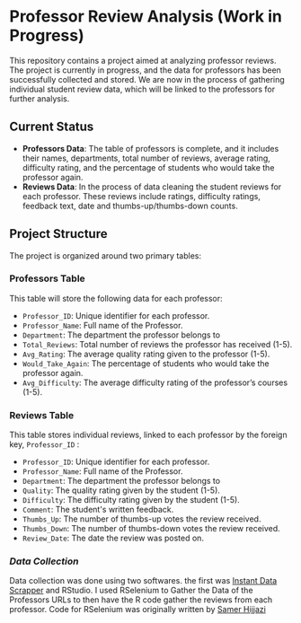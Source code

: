 # Professor Review Analysis (Work in Progress)

This repository contains a project aimed at analyzing professor reviews. The project is currently in progress, and the data for professors has been successfully collected and stored. We are now in the process of gathering individual student review data, which will be linked to the professors for further analysis.

## **Current Status**
- **Professors Data**: The table of professors is complete, and it includes their names, departments, total number of reviews, average rating, difficulty rating, and the percentage of students who would take the professor again.
- **Reviews Data**: In the process of data cleaning the student reviews for each professor. These reviews include ratings, difficulty ratings, feedback text, date and thumbs-up/thumbs-down counts.

## **Project Structure**
The project is organized around two primary tables:

### **Professors Table**
This table will store the following data for each professor:
- `Professor_ID`: Unique identifier for each professor.
- `Professor_Name`: Full name of the Professor.
- `Department`: The department the professor belongs to
- `Total_Reviews`: Total number of reviews the professor has received (1-5).
- `Avg_Rating`: The average quality rating given to the professor (1-5).
- `Would_Take_Again`: The percentage of students who would take the professor again.
- `Avg_Difficulty`: The average difficulty rating of the professor’s courses (1-5).

### **Reviews Table**
This table stores individual reviews, linked to each professor by the foreign key, `Professor_ID` :
- `Professor_ID`: Unique identifier for each professor.
- `Professor_Name`: Full name of the Professor.
- `Department`: The department the professor belongs to
- `Quality`: The quality rating given by the student (1-5).
- `Difficulty`: The difficulty rating given by the student (1-5).
- `Comment`: The student's written feedback.
- `Thumbs_Up`: The number of thumbs-up votes the review received.
- `Thumbs_Down`: The number of thumbs-down votes the review received.
- `Review_Date`: The date the review was posted on.

### *Data Collection*
Data collection was done using two softwares. the first was [Instant Data Scrapper](https://chromewebstore.google.com/detail/instant-data-scraper/ofaokhiedipichpaobibbnahnkdoiiah?hl=en-US) and RStudio. I used RSelenium to Gather the Data of the Professors URLs to then have the R code gather the reviews from each professor. Code for RSelenium was originally written by [Samer Hijjazi](https://github.com/ggSamoora)

